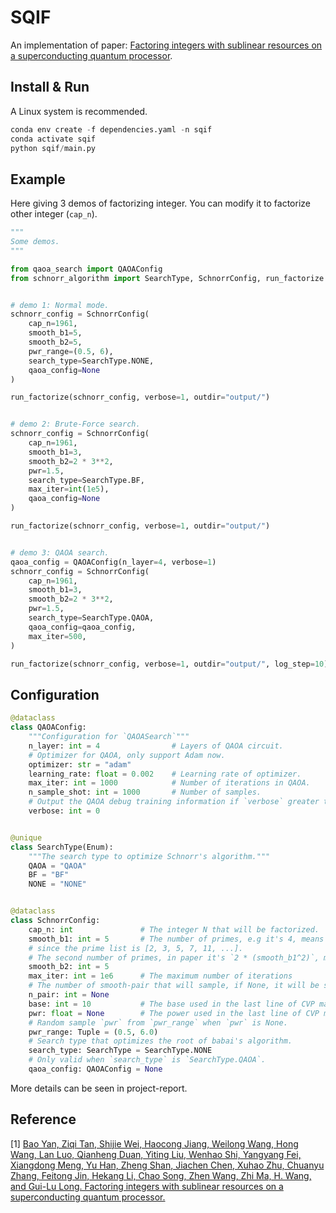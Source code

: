 # SQIF

An implementation of paper: [Factoring integers with sublinear resources on a superconducting quantum processor](https://arxiv.org/abs/2212.12372).

## Install & Run

A Linux system is recommended.

```python
conda env create -f dependencies.yaml -n sqif
conda activate sqif
python sqif/main.py
```

## Example

Here giving 3 demos of factorizing integer. You can modify it to factorize other integer (`cap_n`).

```python
"""
Some demos.
"""

from qaoa_search import QAOAConfig
from schnorr_algorithm import SearchType, SchnorrConfig, run_factorize


# demo 1: Normal mode.
schnorr_config = SchnorrConfig(
    cap_n=1961,
    smooth_b1=5,
    smooth_b2=5,
    pwr_range=(0.5, 6),
    search_type=SearchType.NONE,
    qaoa_config=None
)

run_factorize(schnorr_config, verbose=1, outdir="output/")


# demo 2: Brute-Force search.
schnorr_config = SchnorrConfig(
    cap_n=1961,
    smooth_b1=3,
    smooth_b2=2 * 3**2,
    pwr=1.5,
    search_type=SearchType.BF,
    max_iter=int(1e5),
    qaoa_config=None
)

run_factorize(schnorr_config, verbose=1, outdir="output/")


# demo 3: QAOA search.
qaoa_config = QAOAConfig(n_layer=4, verbose=1)
schnorr_config = SchnorrConfig(
    cap_n=1961,
    smooth_b1=3,
    smooth_b2=2 * 3**2,
    pwr=1.5,
    search_type=SearchType.QAOA,
    qaoa_config=qaoa_config,
    max_iter=500,
)

run_factorize(schnorr_config, verbose=1, outdir="output/", log_step=10)
```

## Configuration

```python
@dataclass
class QAOAConfig:
    """Configuration for `QAOASearch`"""
    n_layer: int = 4                # Layers of QAOA circuit.
    # Optimizer for QAOA, only support Adam now.
    optimizer: str = "adam"
    learning_rate: float = 0.002    # Learning rate of optimizer.
    max_iter: int = 1000            # Number of iterations in QAOA.
    n_sample_shot: int = 1000       # Number of samples.
    # Output the QAOA debug training information if `verbose` greater than 0.
    verbose: int = 0


@unique
class SearchType(Enum):
    """The search type to optimize Schnorr's algorithm."""
    QAOA = "QAOA"
    BF = "BF"
    NONE = "NONE"


@dataclass
class SchnorrConfig:
    cap_n: int               # The integer N that will be factorized.
    smooth_b1: int = 5       # The number of primes, e.g it's 4, means the maximum prime is 7
    # since the prime list is [2, 3, 5, 7, 11, ...].
    # The second number of primes, in paper it's `2 * (smooth_b1^2)`, make sure `smooth_b2 >= smooth_b1`.
    smooth_b2: int = 5
    max_iter: int = 1e6      # The maximum number of iterations
    # The number of smooth-pair that will sample, if None, it will be set as 2*smooth_b2
    n_pair: int = None
    base: int = 10           # The base used in the last line of CVP matrix.
    pwr: float = None        # The power used in the last line of CVP matrix.
    # Random sample `pwr` from `pwr_range` when `pwr` is None.
    pwr_range: Tuple = (0.5, 6.0)
    # Search type that optimizes the root of babai's algorithm.
    search_type: SearchType = SearchType.NONE
    # Only valid when `search_type` is `SearchType.QAOA`.
    qaoa_config: QAOAConfig = None
```

More details can be seen in project-report.

## Reference

[1] [Bao Yan, Ziqi Tan, Shijie Wei, Haocong Jiang, Weilong Wang, Hong Wang, Lan Luo, Qianheng Duan, Yiting Liu, Wenhao Shi, Yangyang Fei, Xiangdong Meng, Yu Han, Zheng Shan, Jiachen Chen, Xuhao Zhu, Chuanyu Zhang, Feitong Jin, Hekang Li, Chao Song, Zhen Wang, Zhi Ma, H. Wang, and Gui-Lu Long. Factoring integers with sublinear resources on a superconducting quantum processor.](https://arxiv.org/abs/2212.12372)
